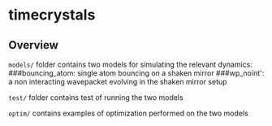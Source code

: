 # timecrystals

## Overview
`models/` folder contains two models for simulating the relevant dynamics: 
###bouncing_atom: single atom bouncing on a shaken mirror
###wp_noint': a non interacting wavepacket evolving in the shaken mirror setup

`test/` folder contains test of running the two models

`optim/` contains examples of optimization performed on the two models



